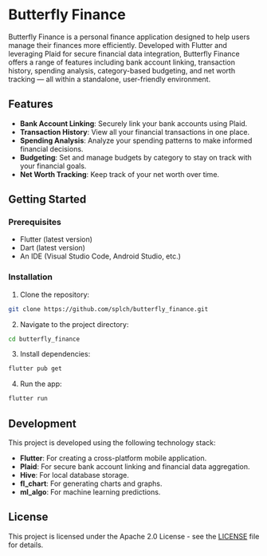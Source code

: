 # Butterfly Finance

Butterfly Finance is a personal finance application designed to help users manage their finances more efficiently. Developed with Flutter and leveraging Plaid for secure financial data integration, Butterfly Finance offers a range of features including bank account linking, transaction history, spending analysis, category-based budgeting, and net worth tracking — all within a standalone, user-friendly environment.

## Features

- **Bank Account Linking**: Securely link your bank accounts using Plaid.
- **Transaction History**: View all your financial transactions in one place.
- **Spending Analysis**: Analyze your spending patterns to make informed financial decisions.
- **Budgeting**: Set and manage budgets by category to stay on track with your financial goals.
- **Net Worth Tracking**: Keep track of your net worth over time.

## Getting Started

### Prerequisites

- Flutter (latest version)
- Dart (latest version)
- An IDE (Visual Studio Code, Android Studio, etc.)

### Installation

1. Clone the repository:

```bash
git clone https://github.com/splch/butterfly_finance.git
```

2. Navigate to the project directory:

```bash
cd butterfly_finance
```

3. Install dependencies:

```bash
flutter pub get
```

4. Run the app:

```bash
flutter run
```

## Development

This project is developed using the following technology stack:

- **Flutter**: For creating a cross-platform mobile application.
- **Plaid**: For secure bank account linking and financial data aggregation.
- **Hive**: For local database storage.
- **fl_chart**: For generating charts and graphs.
- **ml_algo**: For machine learning predictions.

## License

This project is licensed under the Apache 2.0 License - see the [LICENSE](LICENSE) file for details.
